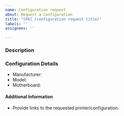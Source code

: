```yaml
---
name: Configuration request
about: Request a Configuration
title: "[FR] (configuration request title)"
labels: ''
assignees: ''

---
```


<!--

Have you read Marlin's Code of Conduct? By filing an Issue, you are expected to comply with it, including treating everyone with respect: https://github.com/MarlinFirmware/Marlin/blob/master/.github/code_of_conduct.md

Do you want to ask a question? Are you looking for support? Please don't post here. Instead please use one of the support links at https://github.com/MarlinFirmware/Configurations/issues/new/choose

Before filing an issue be sure to test the "bugfix" branches to see whether the issue has been resolved.

-->

### Description

<!-- Description of the requested configuration -->

### Configuration Details

<!-- Please describe the hardware/configuration if known. -->

* Manufacturer:
* Model:
* Motherboard:

#### Additional Information

* Provide links to the requested printer/configuration.